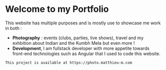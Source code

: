 # Welcome to my Portfolio  
This website has multiple purposes and is mostly use to showcase me work in both :  
* **Photography** : events (clubs, parties, live shows), travel and my exhbition about Indian and the Kumbh Mela but even more !
* **Development**, I am fullstack developer with more appetite towards front-end technologies such as Angular that I used to code this website.

`This project is available at https://photo.matthieu-m.com`


